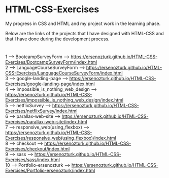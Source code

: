 # HTML-CSS-Exercises
My progress in CSS and HTML and my project work in the learning phase.  
  
Below are the links of the projects that I have designed with HTML-CSS and that I have done during the development process.
#  
1 --> BootcampSurveyForm --> https://ersenozturk.github.io/HTML-CSS-Exercises/BootcampSurveyForm/index.html  
2 --> LanguageCourseSurveyForm --> https://ersenozturk.github.io/HTML-CSS-Exercises/LanguageCourseSurveyForm/index.html  
3 --> google-landing-page --> https://ersenozturk.github.io/HTML-CSS-Exercises/google-landing-page/index.html  
4 --> impossible_is_nothing_web_design --> https://ersenozturk.github.io/HTML-CSS-Exercises/impossible_is_nothing_web_design/index.html  
5 --> netflixSurvey -->  https://ersenozturk.github.io/HTML-CSS-Exercises/netflixSurvey/index.html  
6 --> parallax-web-site --> https://ersenozturk.github.io/HTML-CSS-Exercises/parallax-web-site/index.html  
7 --> responsive_web(using_flexbox) --> https://ersenozturk.github.io/HTML-CSS-Exercises/responsive_web(using_flexbox)/index.html  
8 --> checkout --> https://ersenozturk.github.io/HTML-CSS-Exercises/checkout/index.html  
9 --> sass --> https://ersenozturk.github.io/HTML-CSS-Exercises/sass/index.html  
10 --> Portfolio-ersenozturk --> https://ersenozturk.github.io/HTML-CSS-Exercises/Portfolio-ersenozturk/index.html  
